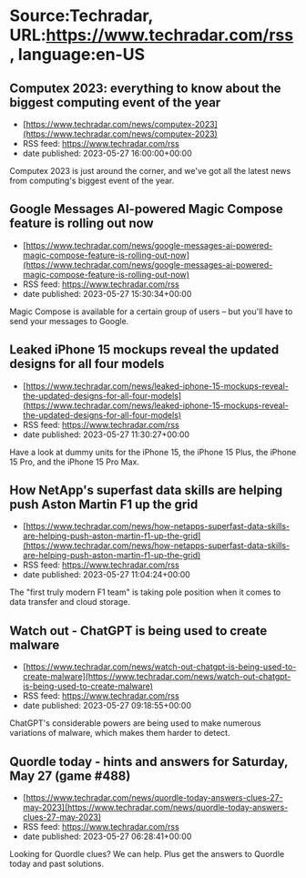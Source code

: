 # Source:Techradar, URL:https://www.techradar.com/rss, language:en-US

## Computex 2023: everything to know about the biggest computing event of the year
 - [https://www.techradar.com/news/computex-2023](https://www.techradar.com/news/computex-2023)
 - RSS feed: https://www.techradar.com/rss
 - date published: 2023-05-27 16:00:00+00:00

Computex 2023 is just around the corner, and we've got all the latest news from computing's biggest event of the year.

## Google Messages AI-powered Magic Compose feature is rolling out now
 - [https://www.techradar.com/news/google-messages-ai-powered-magic-compose-feature-is-rolling-out-now](https://www.techradar.com/news/google-messages-ai-powered-magic-compose-feature-is-rolling-out-now)
 - RSS feed: https://www.techradar.com/rss
 - date published: 2023-05-27 15:30:34+00:00

Magic Compose is available for a certain group of users – but you'll have to send your messages to Google.

## Leaked iPhone 15 mockups reveal the updated designs for all four models
 - [https://www.techradar.com/news/leaked-iphone-15-mockups-reveal-the-updated-designs-for-all-four-models](https://www.techradar.com/news/leaked-iphone-15-mockups-reveal-the-updated-designs-for-all-four-models)
 - RSS feed: https://www.techradar.com/rss
 - date published: 2023-05-27 11:30:27+00:00

Have a look at dummy units for the iPhone 15, the iPhone 15 Plus, the iPhone 15 Pro, and the iPhone 15 Pro Max.

## How NetApp's superfast data skills are helping push Aston Martin F1 up the grid
 - [https://www.techradar.com/news/how-netapps-superfast-data-skills-are-helping-push-aston-martin-f1-up-the-grid](https://www.techradar.com/news/how-netapps-superfast-data-skills-are-helping-push-aston-martin-f1-up-the-grid)
 - RSS feed: https://www.techradar.com/rss
 - date published: 2023-05-27 11:04:24+00:00

The "first truly modern F1 team" is taking pole position when it comes to data transfer and cloud storage.

## Watch out - ChatGPT is being used to create malware
 - [https://www.techradar.com/news/watch-out-chatgpt-is-being-used-to-create-malware](https://www.techradar.com/news/watch-out-chatgpt-is-being-used-to-create-malware)
 - RSS feed: https://www.techradar.com/rss
 - date published: 2023-05-27 09:18:55+00:00

ChatGPT's considerable powers are being used to make numerous variations of malware, which makes them harder to detect.

## Quordle today - hints and answers for Saturday, May 27 (game #488)
 - [https://www.techradar.com/news/quordle-today-answers-clues-27-may-2023](https://www.techradar.com/news/quordle-today-answers-clues-27-may-2023)
 - RSS feed: https://www.techradar.com/rss
 - date published: 2023-05-27 06:28:41+00:00

Looking for Quordle clues? We can help. Plus get the answers to Quordle today and past solutions.

